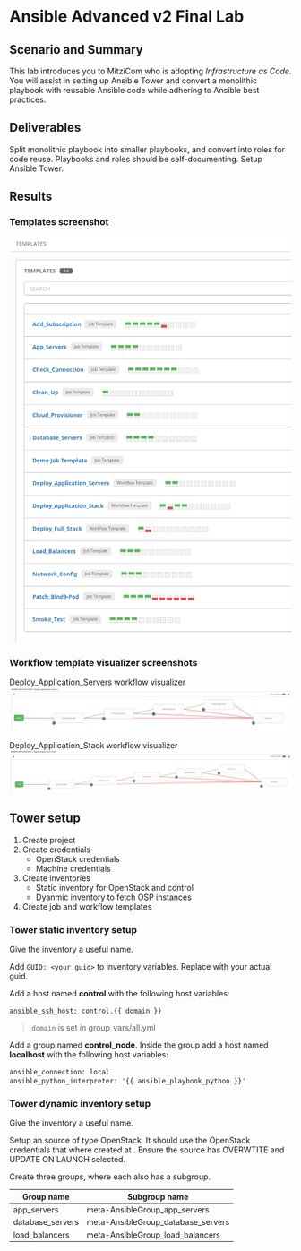 # Ansible Advanced v2 Final Lab

## Scenario and Summary
This lab introduces you to MitziCom who is adopting *Infrastructure as Code*. You will assist in setting up Ansible Tower and convert a monolithic playbook with reusable Ansible code while adhering to Ansible best practices.

## Deliverables
Split monolithic playbook into smaller playbooks, and convert into roles for code reuse. Playbooks and roles should be self-documenting. Setup Ansible Tower.

## Results
### Templates screenshot
![Templates](.images/tower_templates.png)

### Workflow template visualizer screenshots
Deploy_Application_Servers workflow visualizer
![Deploy_Application_Servers_workflow_visualizer](.images/tower_Deploy_Application_Servers_workflow_visualizer.png)

Deploy_Application_Stack workflow visualizer
![Deploy_Application_Stack_workflow_visualizer](.images/tower_Deploy_Application_Stack_workflow_visualizer.png)

## Tower setup
1. Create project
2. Create credentials
   - OpenStack credentials
   - Machine credentials
3. Create inventories
   - Static inventory for OpenStack and control
   - Dyanmic inventory to fetch OSP instances
4. Create job and workflow templates

### Tower static inventory setup
Give the inventory a useful name.

Add `GUID: <your guid>` to inventory variables. Replace <yuor guid> with your actual guid.

Add a host named **control** with the following host variables:
```
ansible_ssh_host: control.{{ domain }}
```
> `domain` is set in group_vars/all.yml


Add a group named **control_node**. Inside the group add a host named **localhost** with the following host variables:
```
ansible_connection: local
ansible_python_interpreter: '{{ ansible_playbook_python }}'
```

### Tower dynamic inventory setup
Give the inventory a useful name.

Setup an source of type OpenStack. It should use the OpenStack credentials that where created at . Ensure the source has OVERWTITE and UPDATE ON LAUNCH selected.

Create three groups, where each also has a subgroup.

Group name | Subgroup name
---------- | -------------
app_servers | meta-AnsibleGroup_app_servers
database_servers | meta-AnsibleGroup_database_servers
load_balancers | meta-AnsibleGroup_load_balancers
